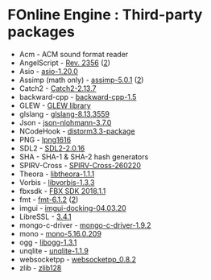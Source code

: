 # FOnline Engine : Third-party packages

* Acm - ACM sound format reader
* AngelScript - [Rev. 2356](https://www.angelcode.com/angelscript/) ([2](http://svn.code.sf.net/p/angelscript/code))
* Asio - [asio-1.20.0](https://think-async.com/Asio/)
* Assimp (math only) - [assimp-5.0.1](http://www.assimp.org/) ([2](https://github.com/assimp/assimp))
* Catch2 - [Catch2-2.13.7](https://github.com/catchorg/Catch2)
* backward-cpp - [backward-cpp-1.5](https://github.com/bombela/backward-cpp)
* GLEW - [GLEW library](http://glew.sourceforge.net/)
* glslang - [glslang-8.13.3559](https://github.com/KhronosGroup/glslang)
* Json - [json-nlohmann-3.7.0](https://github.com/azadkuh/nlohmann_json_release)
* NCodeHook - [distorm3.3-package](https://github.com/gdabah/distorm)
* PNG - [lpng1616](http://www.libpng.org/pub/png/libpng.html)
* SDL2 - [SDL2-2.0.16](https://github.com/libsdl-org/SDL)
* SHA - SHA-1 & SHA-2 hash generators
* SPIRV-Cross - [SPIRV-Cross-260220](https://github.com/KhronosGroup/SPIRV-Cross)
* Theora - [libtheora-1.1.1](https://www.theora.org/downloads/)
* Vorbis - [libvorbis-1.3.3](https://xiph.org/vorbis/)
* fbxsdk - [FBX SDK 2018.1.1](https://www.autodesk.com/developer-network/platform-technologies/fbx-sdk-2018-1-1)
* fmt - [fmt-6.1.2](https://fmt.dev/latest/index.html) ([2](https://github.com/fmtlib/fmt))
* imgui - [imgui-docking-04.03.20](https://github.com/ocornut/imgui)
* LibreSSL - [3.4.1](https://www.libressl.org/)
* mongo-c-driver - [mongo-c-driver-1.9.2](https://github.com/mongodb/mongo-c-driver)
* mono - [mono-5.16.0.209](https://www.mono-project.com/)
* ogg - [libogg-1.3.1](https://xiph.org/ogg/)
* unqlite - [unqlite-1.1.9](https://unqlite.org/)
* websocketpp - [websocketpp_0.8.2](https://github.com/zaphoyd/websocketpp)
* zlib - [zlib128](https://www.zlib.net/)

